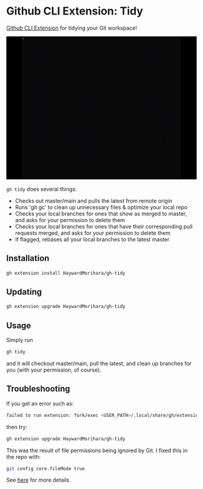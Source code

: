 # Github CLI Extension: Tidy

[Github CLI Extension](https://docs.github.com/en/github-cli/github-cli/creating-github-cli-extensions) for tidying your Git workspace!

![gh tidy demo](./gh-tidy-demo.gif)

`gh tidy` does several things:
* Checks out master/main and pulls the latest from remote origin
* Runs 'git gc' to clean up unnecessary files & optimize your local repo
* Checks your local branches for ones that show as merged to master, and asks for your permission to delete them
* Checks your local branches for ones that have their corresponding pull requests merged, and asks for your permission to delete them
* If flagged, rebases all your local branches to the latest master

## Installation
```sh
gh extension install HaywardMorihara/gh-tidy
```

## Updating
```sh
gh extension upgrade HaywardMorihara/gh-tidy
```

## Usage
Simply run
```sh
gh tidy
```
and it will checkout master/main, pull the latest, and clean up branches for you (with your permission, of course).

## Troubleshooting
If you get an error such as:
```sh
failed to run extension: fork/exec <USER_PATH>/.local/share/gh/extensions/gh-tidy/gh-tidy: permission denied
```
then try:
```sh
gh extension upgrade HaywardMorihara/gh-tidy
```

This was the result of file permissions being ignored by Git. I fixed this in the repo with:
```sh
git config core.fileMode true
```
See [here](https://stackoverflow.com/questions/1580596/how-do-i-make-git-ignore-file-mode-chmod-changes) for more details.
